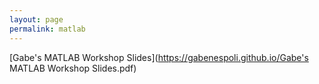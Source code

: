 ```yaml
---
layout: page
permalink: matlab
---
```


[Gabe's MATLAB Workshop Slides](https://gabenespoli.github.io/Gabe's MATLAB Workshop Slides.pdf)